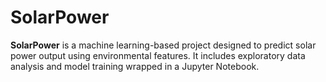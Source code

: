 # SolarPower
**SolarPower** is a machine learning-based project designed to predict solar power output using environmental features. It includes exploratory data analysis and model training wrapped in a Jupyter Notebook.

